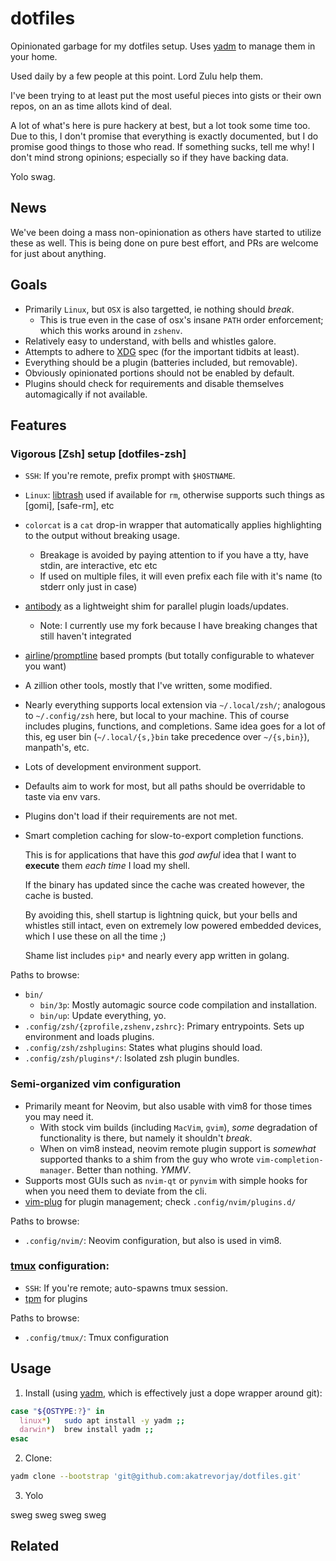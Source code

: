 dotfiles
========

Opinionated garbage for my dotfiles setup. Uses [yadm] to manage them in your home.

Used daily by a few people at this point. Lord Zulu help them.

I've been trying to at least put the most useful pieces into gists or their own repos, on an as time allots kind of
deal.

A lot of what's here is pure hackery at best, but a lot took some time too.
Due to this, I don't promise that everything is exactly documented, but I do promise good things to those who read.
If something sucks, tell me why! I don't mind strong opinions; especially so if they have backing data.

Yolo swag.


News
----

We've been doing a mass non-opinionation as others have started to utilize these as well.
This is being done on pure best effort, and PRs are welcome for just about anything.


Goals
-----

* Primarily `Linux`, but `OSX` is also targetted, ie nothing should _break_.
  - This is true even in the case of osx's insane `PATH` order enforcement; which this works around in `zshenv`.
* Relatively easy to understand, with bells and whistles galore.
* Attempts to adhere to [XDG] spec (for the important tidbits at least).
* Everything should be a plugin (batteries included, but removable).
* Obviously opinionated portions should not be enabled by default.
* Plugins should check for requirements and disable themselves automagically if not available.

Features
--------

### Vigorous [Zsh] setup [dotfiles-zsh]

  * `SSH`: If you're remote, prefix prompt with `$HOSTNAME`.
  * `Linux`: [libtrash] used if available for `rm`, otherwise supports such things as [gomi], [safe-rm], etc
  * `colorcat` is a `cat` drop-in wrapper that automatically applies highlighting to the output without breaking usage.
    - Breakage is avoided by paying attention to if you have a tty, have stdin, are interactive, etc etc
    - If used on multiple files, it will even prefix each file with it's name (to stderr only just in case)
  * [antibody] as a lightweight shim for parallel plugin loads/updates.
    - Note: I currently use my fork because I have breaking changes that still haven't integrated
  * [airline]/[promptline] based prompts (but totally configurable to whatever you want)

  * A zillion other tools, mostly that I've written, some modified.

  * Nearly everything supports local extension via `~/.local/zsh/`; analogous to `~/.config/zsh` here,
    but local to your machine. This of course includes plugins, functions, and completions.
    Same idea goes for a lot of this, eg user bin (`~/.local/{s,}bin` take precedence over `~/{s,bin}`), manpath's, etc.

  * Lots of development environment support.
  * Defaults aim to work for most, but all paths should be overridable to taste via env vars.
  * Plugins don't load if their requirements are not met.

  * Smart completion caching for slow-to-export completion functions.

    This is for applications that have this _god awful_ idea that I want to **execute** them _each time_ I load my shell.

    If the binary has updated since the cache was created however, the cache is busted.

    By avoiding this, shell startup is lightning quick, but your bells and whistles still intact, even on extremely low powered embedded devices, which I use these on all the time ;)

    Shame list includes `pip*` and nearly every app written in golang.

Paths to browse:
  - `bin/`
    - `bin/3p`: Mostly automagic source code compilation and installation.
    - `bin/up`: Update everything, yo.
  - `.config/zsh/{zprofile,zshenv,zshrc}`: Primary entrypoints. Sets up environment and loads plugins.
  - `.config/zsh/zshplugins`: States what plugins should load.
  - `.config/zsh/plugins*/`: Isolated zsh plugin bundles.

### Semi-organized vim configuration

  * Primarily meant for Neovim, but also usable with vim8 for those times you may need it.
    * With stock vim builds (including `MacVim`, `gvim`), _some_ degradation of functionality is there, but namely it shouldn't _break_.
    * When on vim8 instead, neovim remote plugin support is _somewhat_ supported thanks to a shim from the guy who wrote `vim-completion-manager`. Better than nothing. _YMMV_.
  * Supports most GUIs such as `nvim-qt` or `pynvim` with simple hooks for when you need them to deviate from the cli.
  * [vim-plug] for plugin management; check `.config/nvim/plugins.d/`

Paths to browse:
  - `.config/nvim/`: Neovim configuration, but also is used in vim8.

### [tmux] configuration:

  * `SSH`: If you're remote; auto-spawns tmux session.
  * [tpm] for plugins

Paths to browse:
  - `.config/tmux/`: Tmux configuration


Usage
-----

1. Install (using [yadm], which is effectively just a dope wrapper around git):

```sh
case "${OSTYPE:?}" in
  linux*)   sudo apt install -y yadm ;;
  darwin*)  brew install yadm ;;
esac
```

2. Clone:

```sh
yadm clone --bootstrap 'git@github.com:akatrevorjay/dotfiles.git'
```

3. Yolo

sweg sweg sweg sweg


Related
-------

[yadm]: https://github.com/TheLocehiliosan/yadm
[libtrash]: https://github.com/akatrevorjay/libtrash
[antibody]: https://github.com/akatrevorjay/antibody
[vim-plug]: https://github.com/junegunn/vim-plug
[tmux]: http://github.com/tmux/tmux
[XDG]: https://specifications.freedesktop.org/basedir-spec/basedir-spec-latest.html
[airline]: https://github.com/vim-airline/vim-airline
[promptline]: https://github.com/edkolev/promptline.vim
[tpm]: https://github.com/tmux-plugins/tpm

